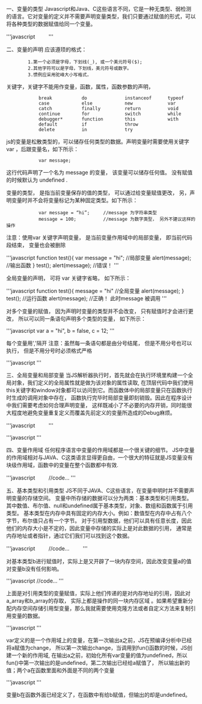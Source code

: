 一、变量的类型
        Javascript和Java、C这些语言不同，它是一种无类型、弱检测的语言。它对变量的定义并不需要声明变量类型，我们只要通过赋值的形式，可以将各种类型的数据赋值给同一个变量。
        

'''javascript
        　　    <SCRIPT LANGUAGE="JavaScript" type="text/javascript">
	        　　    i = 100;//number类型
	        　　    i = "char";//string类型i={x:4};//Object类型
	        　　    i=[1,2,3];//Array类型
        　　    </SCRIPT>
'''

二、变量的声明
应该遵顼的格式：
	
			1.第一个必须是字母，下划线(_), 或一个美元符号($);
			2.其他字符可以是字母，下划线，美元符号或数字。
 			3.惯例应采用驼峰大小写格式，
 
 关键字，关键字不能用作变量，函数，属性，函数参数的声明，
  
                break           do              instanceof      typeof
                case            else            new             var
                catch           finally         return          void
                continue        for             switch          while
                debugger*       function        this            with
                default         if              throw
                delete          in              try

js的变量是松散类型的，可以储存任何类型的数据。声明变量时需要使用关键字 var ，后跟变量名，如下所示：
        
                var message;
        
这行代码声明了一个名为 message 的变量， 该变量可以储存任何值。 没有赋值的时候默认为 undefined .
        
变量的类型， 是指当前变量保存的值的类型， 可以通过给变量赋值更改， 另，声明变量时并不会将变量标记为某种固定类型。如下所示：
  
                var message = “hi”;     //message 为字符串类型
                message = 100;          //message 为数字类型， 另外不建议这样的操作

注意：使用var 关键字声明变量， 是当前变量作用域中的局部变量， 即当前代码段结束， 变量也会被删除


'''javascript
                function test(){
                        var message = "hi";     //局部变量
                        alert(message);         //输出函数
                }
                test();
                alert(message);                 //错误！
'''

全局变量的声明， 可将 var 关键字省略， 如下所示：


'''javascript
                function test(){
                        message = "hi"          //全局变量
                        alert(message);
                }
                test();                         //运行函数
                alert(message);                 //正确！ 此时message 被调用
'''

对多个变量的赋值， 因为声明时变量的类型并不会改变， 只有赋值时才会进行更改， 
所以可以同一条语句声明多个类型的变量， 如下所示：


'''javascript
                var a = "hi",
                    b = false,
                    c = 12;
'''

每个变量用','隔开
注意：虽然每一条语句都是由分号结尾， 但是不用分号也可以执行， 但是不用分号时必须格式严格


'''javascript
                <SCRIPT LANGUAGE="JavaScript" type="text/javascript"> 
	                JS中变量申明分显式申明和隐式申明。
	                var i=100;//显式申明
	                i=100;//隐式申明
                </SCRIPT>
'''

三、全局变量和局部变量
        当JS解析器执行时，首先就会在执行环境里构建一个全局对象，我们定义的全局属性就是做为该对象的属性读取,
        在顶层代码中我们使用this关键字和window对象都可以访问到它。而函数体中的局部变量只在函数执行时生成的调用对象中存在，
        函数执行完毕时局部变量即刻销毁。因此在程序设计中我们需要考虑如何合理声明变量，
        这样既减小了不必要的内存开销，同时能很大程度地避免变量重复定义而覆盖先前定义的变量所造成的Debug麻烦。
        

'''javascript
        　　    <SCRIPT LANGUAGE="JavaScript" type="text/javascript"> 
                function square(num){   
                    total=num*num; //这是操作全局变量。   
                    return total;   
                }   
                val total=50;   
                val number=square(20);   
                alert(total);//total的值变成了400。
               </SCRIPT>
'''


'''javascript
                <SCRIPT LANGUAGE="JavaScript" type="text/javascript"> 
	                //code...
	                function square(num){   
	                var total=num*num;
	                return total;   
	                }
                </SCRIPT>
'''

四、变量作用域 
        任何程序语言中变量的作用域都是一个很关键的细节。
        JS中变量的作用域相对与JAVA、C这类语言显得更自由，一个很大的特征就是JS变量没有块级作用域，函数中的变量在整个函数都中有效.
        

'''javascript
        　　    //code...
                <SCRIPT LANGUAGE="JavaScript" type="text/javascript"> 
	                //定义一个输出函数 
	                function outPut(s){ 
	                	document.writeln(s) 
	                } 
	                //全局变量 
	                var i=0; 
	                //定义外部函数 
	                function outer(){ 
		                //访问全局变量 
		                outPut(i); // 0 
		                //定义一个类部函数 
		                function inner(){ 
			                //定义局部变量 
			                var i = 1; 
			                // i=1; 如果用隐式申明　那么就覆盖了全局变量i 
			                outPut(i); //1 
		                } 
		                inner(); 
		                outPut(i); //0 
	                }
	                outer(); 
                </SCRIPT>
'''

五、基本类型和引用类型 
        JS不同于JAVA、C这些语言，在变量申明时并不需要声明变量的存储空间。
        变量中所存储的数据可以分为两类：基本类型和引用类型。
        其中数值、布尔值、null和undefined属于基本类型，对象、数组和函数属于引用类型。 
        基本类型在内存中具有固定的内存大小。例如：数值型在内存中占有八个字节，布尔值只占有一个字节。
        对于引用型数据，他们可以具有任意长度，因此他们的内存大小是不定的，因此变量中存储的实际上是对此数据的引用，
        通常是内存地址或者指针，通过它们我们可以找到这个数据。 
        

'''javascript
        　　    //code...
        　　    <SCRIPT LANGUAGE="JavaScript" type="text/javascript"> 
                //定义一个输出函数 
                function outPut(s){ 
                	document.writeln(s) 
                } 
                var a = 3; 
                var b = a; 
                outPut(b); 
                //3 
                a = 4; 
                outPut(a); 
                //4 
                outPut(b); 
                //3
                </SCRIPT>
'''
        
对基本类型b进行赋值时，实际上是又开辟了一块内存空间，因此改变变量a的值对变量b没有任何影响。 
        

'''javascript
                //code...
                <SCRIPT LANGUAGE="JavaScript" type="text/javascript"> 
	                //定义一个输出函数 
	                function outPut(s){ 
	                	document.writeln(s) 
	                } 
	                var a_array = [1,2,3]; 
	                var b_array = a_array; 
	                outPut(b_array); //1,2,3 
	                a_array[3] = 4; 
	                outPut(b_array);//1,2,3,4 
                </SCRIPT>
'''

上面是对引用类型的变量赋值，实际上他们传递的是对内存地址的引用，因此对a_array和b_array的存取，
        实际上都是操作的同一块内存区域
        。如果希望重新分配内存空间存储引用型变量，那么我就需要使用克隆方法或者自定义方法来复制引用变量的数据。


'''javascript
                <script language ="javascript" type ="text/javascript" > 
	                var a = "change"; 
	                function fun() { 
		                alert(a);//输出undefined 
		                var a = "改变了"; 
		                alert(a);//输出改变了 
	                } 
	                alert(a);//输出change 
	                fun(); 
                </script>
'''

var定义的是一个作用域上的变量，在第一次输出a之前，JS在预编译分析中已经将a赋值为change，
        所以第一次输出change，当调用到fun()函数的时候，JS创建一个新的作用域,
        在输出a之前，初始化所有var变量的值为undefined，所以fun()中第一次输出的是undefined，第二次输出已经给a赋值了，
        所以输出新的值；两个a在函数里面和外面是不同的两个变量


'''javascript
                <script language ="javascript" type ="text/javascript" > 
	                var b; 
	                function fun() { 
	                	b = "change"; 
	                } 
	                alert(b);//输出undefined 
                </script>
'''


变量b在函数外面已经定义了，在函数中有给b赋值，但输出的却是undefined。
